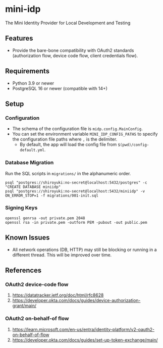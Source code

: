 # mini-idp

The Mini Identity Provider for Local Development and Testing

## Features

* Provide the bare-bone compatibility with OAuth2 standards (authorization flow, device code flow, client credentials flow).

## Requirements

* Python 3.9 or newer
* PostgreSQL 16 or newer (compatible with 14+)

## Setup

### Configuration

* The schema of the configuration file is `midp.config.MainConfig`.
* You can set the environment variable `MINI_IDP_CONFIG_PATHS` to specify the configuration file paths where `,` is the delimiter.
  * By default, the app will load the config file from `$(pwd)/config-default.yml`.

### Database Migration

Run the SQL scripts in `migrations/` in the alphanumeric order.

```shell
psql "postgres://shiroyuki:no-secret@localhost:5432/postgres" -c "CREATE DATABASE miniidp"
psql "postgres://shiroyuki:no-secret@localhost:5432/miniidp" -v ON_ERROR_STOP=1 -f migrations/001-init.sql
```

### Signing Keys

```shell
openssl genrsa -out private.pem 2048
openssl rsa -in private.pem -outform PEM -pubout -out public.pem
```

## Known Issues

* All network operations (DB, HTTP) may still be blocking or running in a different thread. This will be improved over time.

## References

### OAuth2 device-code flow
1. https://datatracker.ietf.org/doc/html/rfc8628
2. https://developer.okta.com/docs/guides/device-authorization-grant/main/

### OAuth2 on-behalf-of flow
1. https://learn.microsoft.com/en-us/entra/identity-platform/v2-oauth2-on-behalf-of-flow
2. https://developer.okta.com/docs/guides/set-up-token-exchange/main/